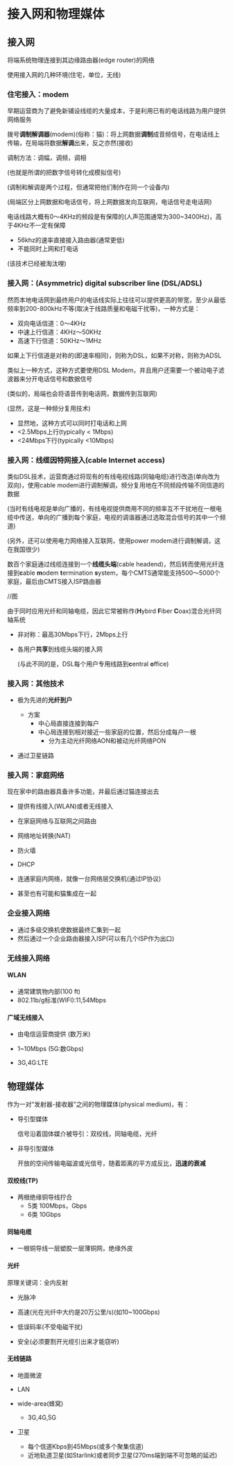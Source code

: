 # 接入网和物理媒体

## 接入网

将端系统物理连接到其边缘路由器(edge router)的网络

使用接入网的几种环境(住宅，单位，无线)

### 住宅接入：modem

早期运营商为了避免新铺设线缆的大量成本，于是利用已有的电话线路为用户提供网络服务

拨号**调制解调器**(modem)(俗称：猫)：将上网数据**调制**成音频信号，在电话线上传输，在局端将数据**解调**出来，反之亦然(接收)

调制方法：调幅，调频，调相

(也就是所谓的把数字信号转化成模拟信号)

(调制和解调是两个过程，但通常把他们制作在同一个设备内)

(局端区分上网数据和电话信号，将上网数据发向互联网，电话信号走电话网)

电话线路大概有0～4KHz的频段是有保障的(人声范围通常为300~3400Hz)，高于4KHz不一定有保障

- 56khz的速率直接接入路由器(通常更低)
- 不能同时上网和打电话

(该技术已经被淘汰哩)

### 接入网：(Asymmetric) digital subscriber line (DSL/ADSL)

然而本地电话网到最终用户的电话线实际上往往可以提供更高的带宽，至少从最低频率到200-800kHz不等(取决于线路质量和电磁干扰等)，一种方式是：

- 双向电话信道：0～4KHz
- 中速上行信道：4KHz～50KHz
- 高速下行信道：50KHz～1MHz

如果上下行信道是对称的(即速率相同)，则称为DSL，如果不对称，则称为ADSL

类似上一种方式，这种方式要使用DSL Modem，并且用户还需要一个被动电子滤波器来分开电话信号和数据信号

(类似的，局端也会将语音传到电话网，数据传到互联网)

(显然，这是一种频分复用技术)

- 显然地，这种方式可以同时打电话和上网
- <2.5Mbps上行(typically < 1Mbps)
- <24Mbps下行(typically <10Mbps)

### 接入网：线缆因特网接入(cable Internet access)

类似DSL技术，运营商通过将现有的有线电视线路(同轴电缆)进行改造(单向改为双向)，使用cable modem进行调制解调，频分复用地在不同频段传输不同信道的数据

(当时有线电视是单向广播的，有线电视提供商用不同的频率互不干扰地在一根电缆中传送，单向的广播到每个家庭，电视的调谐器通过选取混合信号的其中一个频道)

(另外，还可以使用电力网络接入互联网，使用power modem进行调制解调，这在我国很少)

数百个家庭通过线缆连接到一个**线缆头端**(cable headend)，然后转而使用光纤连接到**c**able **m**odem **t**ermination **s**ystem，每个CMTS通常能支持500～5000个家庭，最后由CMTS接入ISP路由器

//图

由于同时应用光纤和同轴电缆，因此它常被称作(**H**ybird **F**iber **C**oax)混合光纤同轴系统

- 非对称：最高30Mbps下行，2Mbps上行

- 各用户**共享**到线缆头端的接入网

  (与此不同的是，DSL每个用户专用线路到**c**entral **o**ffice)

### 接入网：其他技术

- 极为先进的**光纤到户**
  - 方案
    - 中心局直接连接到每户
    - 中心局连接到相对接近一些家庭的位置，然后分成每户一根
      - 分为主动光纤网络AON和被动光纤网络PON

- 通过卫星链路

### 接入网：家庭网络

现在家中的路由器具备许多功能，并最后通过猫连接出去

- 提供有线接入(WLAN)或者无线接入

- 在家庭网络与互联网之间路由
- 网络地址转换(NAT)
- 防火墙
- DHCP
- 连通家庭内网络，就像一台网络层交换机(通过IP协议)
- 甚至也有可能和猫集成在一起

### 企业接入网络

- 通过多级交换机使数据最终汇集到一起
- 然后通过一个企业路由器接入ISP(可以有几个ISP作为出口)

### 无线接入网络

#### WLAN

- 通常建筑物内部(100 ft)
- 802.11b/g标准(WIFI):11,54Mbps

#### 广域无线接入

- 由电信运营商提供 (数万米)
- 1~10Mbps (5G:数Gbps)

- 3G,4G:LTE

## 物理媒体

作为一对“发射器-接收器”之间的物理媒体(physical medium)，有：

- 导引型媒体

  信号沿着固体媒介被导引：双绞线，同轴电缆，光纤

- 非导引型媒体

  开放的空间传输电磁波或光信号，随着距离的平方成反比，**迅速的衰减**

#### 双绞线(TP)

- 两根绝缘铜导线拧合
  - 5类 100Mbps，Gbps
  - 6类 10Gbps

#### 同轴电缆

- 一根铜导线一层塑胶一层薄铜网，绝缘外皮

#### 光纤

原理关键词：全内反射

- 光脉冲
- 高速(光在光纤中大约是20万公里/s)(如10~100Gbps)

- 低误码率(不受电磁干扰)
- 安全(必须要割开光缆引出来才能窃听)

#### 无线链路

- 地面微波
- LAN
- wide-area(蜂窝)
  - 3G,4G,5G

- 卫星
  - 每个信道Kbps到45Mbps(或多个聚集信道)
  - 近地轨道卫星(如Starlink)或者同步卫星(270ms端到端不可忽略的延迟)